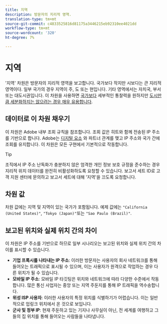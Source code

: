 ```yaml
---
title: 지역
description: 방문자의 지리적 영역.
translation-type: tm+mt
source-git-commit: c4833525816d81175a3446215eb92310ee4021dd
workflow-type: tm+mt
source-wordcount: '320'
ht-degree: 7%

---
```



# 지역

&#39;지역&#39; 차원은 방문자의 지리적 영역을 보고합니다. 국가보다 작지만 시보다는 큰 지리적 영역이다. 일부 국가의 경우 지역이 주, 도 또는 현입니다. 기타 영역에서는 자치국, 부서 또는 대도시권입니다. 이 차원을 사용하면 [국가보다](countries.md) 세부적인 통찰력을 원하지만 [도시만큼 세분화하지는 않으려는 경우 매우 유용합니다](cities.md).

## 데이터로 이 차원 채우기

이 차원은 Adobe 내부 조회 규칙을 참조합니다. 조회 값은 히트와 함께 전송된 IP 주소를 기반으로 합니다. Adobe는 [디지털 요소](https://www.digitalelement.com/) 와 파트너 관계를 맺고 IP 주소와 국가 간에 조회를 유지합니다. 이 차원은 모든 구현에서 기본적으로 작동합니다.

>[!TIP]
>
>조직에서 IP 주소 [](/help/admin/admin/general-acct-settings-admin.md) 난독화가 충분하지 않은 엄격한 개인 정보 보호 규정을 준수하는 경우 지리적 위치 데이터를 완전히 비활성화하도록 요청할 수 있습니다. 보고서 세트 ID로 고객 지원 센터에 문의하고 보고서 세트에 대해 &#39;지역&#39;을 끄도록 요청합니다.

## 차원 값

차원 값에는 지역 및 지역이 있는 국가가 포함됩니다. 예제 값에는 `"California (United States)"`, `"Tokyo (Japan)"`또는 `"Sao Paulo (Brazil)"`.

## 보고된 위치와 실제 위치 간의 차이

이 차원은 IP 주소를 기반으로 하므로 일부 시나리오는 보고된 위치와 실제 위치 간의 차이를 표시할 수 있습니다.

* **기업 프록시를 나타내는 IP 주소**: 이러한 방문자는 사용자의 회사 네트워크를 통해 들어오는 트래픽으로 표시될 수 있으며, 이는 사용자가 원격으로 작업하는 경우 다른 위치가 될 수 있습니다.
* **모바일 IP 주소**: 모바일 IP 타깃팅은 위치와 네트워크에 따라 다양한 수준에서 작동합니다. 많은 통신 사업자는 중앙 또는 지역 주둔지를 통해 IP 트래픽을 역수송합니다.
* **위성 ISP 사용자**: 이러한 사용자의 특정 위치를 식별하기가 어렵습니다. 이는 일반적으로 업링크 위치에서 온 것으로 보입니다.
* **군사 및 정부 IP**: 현재 주둔하고 있는 기지나 사무실이 아닌, 전 세계를 여행하고 그들의 집 위치를 통해 들어오는 사람들을 나타냅니다.
